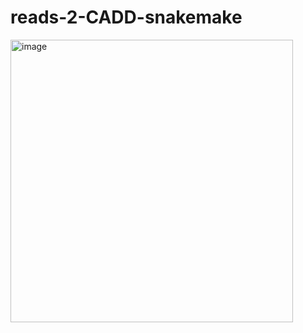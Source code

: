 # reads-2-CADD-snakemake

<img width="452" alt="image" src="https://github.com/saspeak/reads-2-CADD-snakemake/assets/77833659/a24e2957-e7eb-49d4-8be9-b9b64e7373b3">
